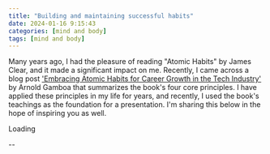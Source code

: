 ```yaml
---
title: "Building and maintaining successful habits"
date: 2024-01-16 9:15:43
categories: [mind and body]
tags: [mind and body]	
---
```



<p>
Many years ago, I had the pleasure of reading "Atomic Habits" by James Clear, and it made a significant impact on me. Recently, I came across a blog post <a href="https://arnold.gamboa.ph/2024/02/13/embracing-atomic-habits-for-career-growth-in-the-tech-industry/" target="_blank">'Embracing Atomic Habits for Career Growth in the Tech Industry'</a>  by Arnold Gamboa that summarizes the book's four core principles. I have applied these principles in my life for years, and recently, I used the book's teachings as the foundation for a presentation. I'm sharing this below in the hope of inspiring you as well.

<p>
Loading
</p>


--
